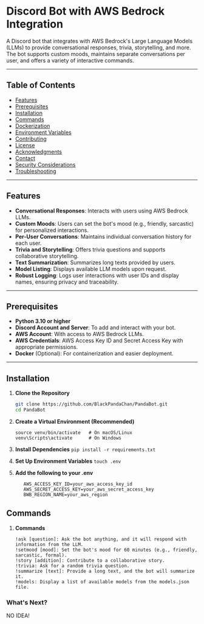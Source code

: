 # Discord Bot with AWS Bedrock Integration

A Discord bot that integrates with AWS Bedrock's Large Language Models (LLMs) to provide conversational responses, trivia, storytelling, and more. The bot supports custom moods, maintains separate conversations per user, and offers a variety of interactive commands.

---

## Table of Contents

- [Features](#features)
- [Prerequisites](#prerequisites)
- [Installation](#installation)
- [Commands](#commands)
- [Dockerization](#dockerization)
- [Environment Variables](#environment-variables)
- [Contributing](#contributing)
- [License](#license)
- [Acknowledgments](#acknowledgments)
- [Contact](#contact)
- [Security Considerations](#security-considerations)
- [Troubleshooting](#troubleshooting)

---

## Features

- **Conversational Responses**: Interacts with users using AWS Bedrock LLMs.
- **Custom Moods**: Users can set the bot's mood (e.g., friendly, sarcastic) for personalized interactions.
- **Per-User Conversations**: Maintains individual conversation history for each user.
- **Trivia and Storytelling**: Offers trivia questions and supports collaborative storytelling.
- **Text Summarization**: Summarizes long texts provided by users.
- **Model Listing**: Displays available LLM models upon request.
- **Robust Logging**: Logs user interactions with user IDs and display names, ensuring privacy and traceability.

---

## Prerequisites

- **Python 3.10 or higher**
- **Discord Account and Server**: To add and interact with your bot.
- **AWS Account**: With access to AWS Bedrock LLMs.
- **AWS Credentials**: AWS Access Key ID and Secret Access Key with appropriate permissions.
- **Docker** (Optional): For containerization and easier deployment.

---

## Installation

1. **Clone the Repository**

   ```bash
   git clone https://github.com/BlackPandaChan/PandaBot.git
   cd PandaBot
2. **Create a Virtual Environment (Recommended)**
   ```python3 -m venv venv
   source venv/bin/activate   # On macOS/Linux
   venv\Scripts\activate      # On Windows
   ```
3. **Install Dependencies**
   ```pip install -r requirements.txt```
4. **Set Up Environment Variables**
   ```touch .env```
5. **Add the following to your .env**
   ```DISCORD_BOT_TOKEN=your_discord_bot_token
      AWS_ACCESS_KEY_ID=your_aws_access_key_id
      AWS_SECRET_ACCESS_KEY=your_aws_secret_access_key
      BWB_REGION_NAME=your_aws_region
   ```

## Commands

1. **Commands**
   ```Here are some of the commands the bot supports:
   !ask [question]: Ask the bot anything, and it will respond with information from the LLM.
   !setmood [mood]: Set the bot's mood for 60 minutes (e.g., friendly, sarcastic, formal).
   !story [addition]: Contribute to a collaborative story.
   !trivia: Ask for a random trivia question.
   !summarize [text]: Provide a long text, and the bot will summarize it.
   !models: Display a list of available models from the models.json file.
   ```

### What's Next?

NO IDEA!

